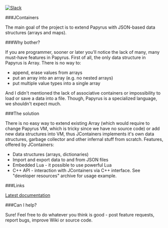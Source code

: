 [![Slack](http://slack.jcontainers.com/badge.svg)](https://jcontainers.slack.com)

###JContainers

The main goal of the project is to extend Papyrus with JSON-based data structures (arrays and maps).

###Why bother?

If you are programmer, sooner or later you'll notice the lack of many, many must-have features in Papyrus. First of all, the only data structure in Papyrus is Array. There is no way to:

- append, erase values from arrays
- put an array into an array (e.g. no nested arrays)
- put multiple value types into a single array

And I didn't mentioned the lack of associative containers or impossibility to load or save a data into a file. Though, Papyrus is a specialized language, we shouldn't expect much.

###The solution

There is no easy way to extend existing Array (which would require to change Papyrus VM, which is tricky since we have no source code) or add new data structures into VM, thus JContainers implements it's own data structures, garbage collector and other infernal stuff from scratch. Features, offered by JContainers:

- Data structures (arrays, dictionaries)
- Import and export data to and from JSON files
- Embedded Lua - it possible to use powerful Lua
- C++ API - interaction with JContainers via C++ interface. See "developer resources" archive for usage example.

###Links

[Latest documentation](https://github.com/SilverIce/JContainers/wiki)

###Can I help?

Sure! Feel free to do whatever you think is good - post feature requests, report bugs, improve Wiki or source code.
